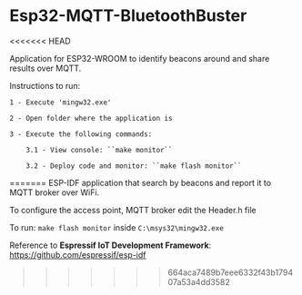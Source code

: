 # Esp32-MQTT-BluetoothBuster
<<<<<<< HEAD

Application for ESP32-WROOM to identify beacons around and share results over MQTT.

Instructions to run:

	1 - Execute 'mingw32.exe'

	2 - Open folder where the application is

	3 - Execute the following commands: 

		3.1 - View console: ``make monitor``

		3.2 - Deploy code and monitor: ``make flash monitor``
=======
ESP-IDF application that search by beacons and report it to MQTT broker over WiFi.

To configure the access point, MQTT broker edit the Header.h file 

To run: <code>make flash monitor</code> inside <code>C:\msys32\mingw32.exe</code>

Reference to <b>Espressif IoT Development Framework</b>: <link>https://github.com/espressif/esp-idf</link>
>>>>>>> 664aca7489b7eee6332f43b179407a53a4dd3582
